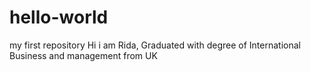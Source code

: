 # hello-world
my first repository
Hi i am Rida, Graduated with degree of International Business and management from UK
